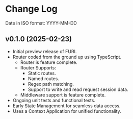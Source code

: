 # Change Log

Date in ISO format: YYYY-MM-DD

## v0.1.0 (2025-02-23)

- Initial preview release of FURI.
- Router coded from the ground up using TypeScript.
  - Router is feature complete.
  - Router Supports:
    - Static routes.
    - Named routes.
    - Regex path matching.
    - Support to write and read request session data.
  - Middleware support is feature complete.
- Ongoing unit tests and functional tests.
- Early State Management for seamless data access.
- Uses a Context Application for unified functionality.
